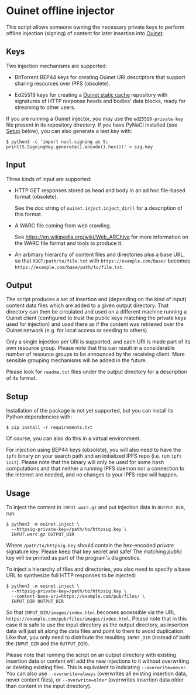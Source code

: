 # Ouinet offline injector

This script allows someone owning the necessary private keys to perform
offline injection (signing) of content for later insertion into
[Ouinet](https://github.com/equalitie/ouinet).

## Keys

Two injection mechanisms are supported:

  - BitTorrent BEP44 keys for creating Ouinet URI descriptors that support
    sharing resources over IPFS (obsolete).

  - Ed25519 keys for creating a [Ouinet static cache][] repository with
    signatures of HTTP response heads and bodies' data blocks, ready for
    streaming to other users.

[Ouinet static cache]: https://github.com/equalitie/ouinet/blob/master/doc/ouinet-network-whitepaper.md#out-of-band-cache-entry-exchange

If you are running a Ouinet injector, you may use the ``ed25519-private-key``
file present in its repository directory.  If you have PyNaCl installed (see
[Setup](#setup) below), you can also generate a test key with:

    $ python3 -c 'import nacl.signing as S; print(S.SigningKey.generate().encode().hex())' > sig.key

## Input

Three kinds of input are supported:

  - HTTP GET responses stored as head and body in an ad hoc file-based format
    (obsolete).

    See the doc string of `ouinet.inject.inject_dir()` for a description of
    this format.

  - A WARC file coming from web crawling.

    See <https://en.wikipedia.org/wiki/Web_ARChive> for more information on
    the WARC file format and tools to produce it.

  - An arbitrary hierarchy of content files and directories plus a base URL,
    so that ``ROOT/path/to/file.txt`` with ``https://example.com/base/``
    becomes ``https://example.com/base/path/to/file.txt``.

## Output

The script produces a set of insertion and (depending on the kind of input)
content data files which are added to a given output directory.  That
directory can then be circulated and used on a different machine running a
Ouinet client (configured to trust the public keys matching the private keys
used for injection) and used there as if the content was retrieved over the
Ouinet network (e.g. for local access or seeding to others).

Only a single injection per URI is supported, and each URI is made part of its
own resource group.  Please note that this can result in a considerable number
of resource groups to be announced by the receiving client.  More sensible
grouping mechanisms will be added in the future.

Please look for ``readme.txt`` files under the output directory for a
description of its format.

## Setup

Installation of the package is not yet supported, but you can install its
Python dependencies with:

    $ pip install -r requirements.txt

Of course, you can also do this in a virtual environment.

For injection using BEP44 keys (obsolete), you will also need to have the
``ipfs`` binary on your search path and an initialized IPFS repo (i.e. run
``ipfs init``).  Please note that the binary will only be used for some hash
computations and that neither a running IPFS daemon nor a connection to the
Internet are needed, and no changes to your IPFS repo will happen.

## Usage

To inject the content in ``INPUT.warc.gz`` and put injection data in
``OUTPUT_DIR``, run:

    $ python3 -m ouinet.inject \
      --httpsig-private-key=/path/to/httpsig.key \
      INPUT.warc.gz OUTPUT_DIR

Where ``/path/to/httpsig.key`` should contain the hex-encoded *private*
signature key.  Please keep that key secret and safe!  The matching *public*
key will be printed as part of the program's diagnostics.

To inject a hierarchy of files and directories, you also need to specify a
base URL to synthesize full HTTP responses to be injected:

    $ python3 -m ouinet.inject \
      --httpsig-private-key=/path/to/httpsig.key \
      --content-base-uri=https://example.com/pub/files/ \
      INPUT_DIR OUTPUT_DIR

So that ``INPUT_DIR/images/index.html`` becomes accessible via the URL
``https://example.com/pub/files/images/index.html``.  Please note that in this
case it is safe to use the input directory as the output directory, as
insertion data will just sit along the data files and point to them to avoid
duplication.  Like that, you only need to distribute the resulting
``INPUT_DIR`` (instead of both the ``INPUT_DIR`` and the ``OUTPUT_DIR``).

Please note that running the script on an output directory with existing
insertion data or content will add the new injections to it without
overwriting or deleting existing files.  This is equivalent to indicating
``--overwrite=never``.  You can also use ``--overwrite=always`` (overwrites
all existing insertion data, never content files), or ``--overwrite=older``
(overwrites insertion data older than content in the input directory).
